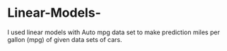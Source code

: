 # Linear-Models-
I used linear models with Auto mpg data set to make prediction miles per gallon (mpg) of given data sets of cars. 

